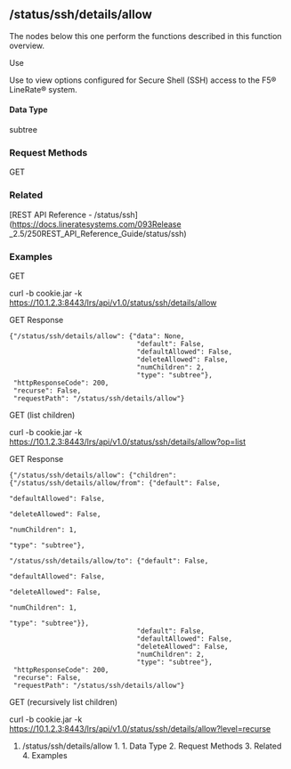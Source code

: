 ## /status/ssh/details/allow

The nodes below this one perform the functions described in this function
overview.

Use

Use to view options configured for Secure Shell (SSH) access to the F5®
LineRate® system.

#### Data Type

subtree

### Request Methods

GET

### Related

[REST API Reference - /status/ssh](https://docs.lineratesystems.com/093Release
_2.5/250REST_API_Reference_Guide/status/ssh)

### Examples

GET

curl -b cookie.jar -k
https://10.1.2.3:8443/lrs/api/v1.0/status/ssh/details/allow

GET Response

    
    {"/status/ssh/details/allow": {"data": None,
                                    "default": False,
                                    "defaultAllowed": False,
                                    "deleteAllowed": False,
                                    "numChildren": 2,
                                    "type": "subtree"},
     "httpResponseCode": 200,
     "recurse": False,
     "requestPath": "/status/ssh/details/allow"}
    

GET (list children)

curl -b cookie.jar -k
https://10.1.2.3:8443/lrs/api/v1.0/status/ssh/details/allow?op=list

GET Response

    
    {"/status/ssh/details/allow": {"children": {"/status/ssh/details/allow/from": {"default": False,
                                                                                      "defaultAllowed": False,
                                                                                      "deleteAllowed": False,
                                                                                      "numChildren": 1,
                                                                                      "type": "subtree"},
                                                  "/status/ssh/details/allow/to": {"default": False,
                                                                                    "defaultAllowed": False,
                                                                                    "deleteAllowed": False,
                                                                                    "numChildren": 1,
                                                                                    "type": "subtree"}},
                                    "default": False,
                                    "defaultAllowed": False,
                                    "deleteAllowed": False,
                                    "numChildren": 2,
                                    "type": "subtree"},
     "httpResponseCode": 200,
     "recurse": False,
     "requestPath": "/status/ssh/details/allow"}
    

GET (recursively list children)

curl -b cookie.jar -k
https://10.1.2.3:8443/lrs/api/v1.0/status/ssh/details/allow?level=recurse

  1. /status/ssh/details/allow
    1.       1. Data Type
    2. Request Methods
    3. Related
    4. Examples

